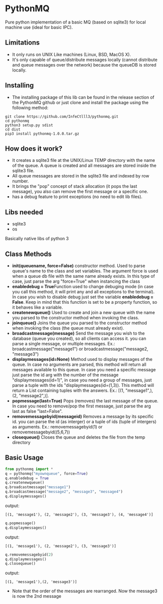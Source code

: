 # PythonMQ
Pure python implementation of a basic MQ (based on sqlite3) for local machine use (ideal for basic IPC).

## Limitations
- It only runs on UNIX Like machines (Linux, BSD, MacOS X).
- It's only capable of queue/distribute messages locally (cannot distribute and queue messages over the network) because the queueDB is stored locally.

## Installing
- The installing package of this lib can be found in the release section of the PythonMQ github or just clone and install the package using the following method:
```shell
git clone https://github.com/InfeCtlll3/pythonmq.git
cd pythonmq
python3 setup.py sdist
cd dist
pip3 install pythonmq-1.0.0.tar.gz
```

## How does it work?
- It creates a sqlite3 file at the UNIX/Linux TEMP directory with the name of the queue. A queue is created and all messages are stored inside the sqlite3 file.
- All queue messages are stored in the sqlite3 file and indexed by row number.
- It brings the "pop" concept of stack allocation (it pops the last message), you also can remove the first message or a specific one.
- has a debug feature to print exceptions (no need to edit lib files).

## Libs needed
- sqlite3
- os

Basically native libs of python 3

## Class Methods
- **__init__(queuename, force=False)** constructor method. Used to parse queue's name to the class and set variables. The argument force is used when a queue db file with the same name already exists. In this type of case, just parse the arg "force=True" when instancing the class
- **enabledebug = True**Function used to change debuging mode (in case you call this method, it will print any and all exceptions to the terminal). In case you wish to disable debug just set the variable **enabledebug = False**. Keep in mind that this function is set to be a property function, so it behaves like a variable.
- **createnewqueue()** Used to create and join a new queue with the name you parsed to the constructor method when invoking the class.
- **joinqueue()** Joins the queue you parsed to the constructor method when invoking the class (the queue must already exist).
- **broadcastmessage(message)** Send the message you wish to the database (queue you created), so all clients can access it. you can parse a single message, or multiple messages. Ex.: broadcastmessage("message1") or broadcastmessage("message2, "message3")
- **displaymessages(id=None)** Method used to display messages of the queue. In case no arguments are parsed, this method will return all messages available to this queue. In case you need a specific message just parse the id arg with the number of the message "displaymessages(id=1)", in case you need a group of messages, just parse a tuple with the ids "displaymessages(id=(1,3)). This method will return a List containing tuples with the answers. Ex.: [(1, "message1",), (2, "message2",)].
- **popmessage(last=True)** Pops (removes) the last message of the queue. In case you need to remove/pop the first message, just parse the arg last as false "last=False".
- **removemessagebyid(messageid)** Removes a message by its specific id. you can parse the id (as interger) or a tuple of ids (tuple of intergers) as arguments. Ex.: removemessagebyid(1) or removemessagebyid((5,6,7))
- **closequeue()** Closes the queue and deletes the file from the temp directory

## Basic Usage
```python
from pythonmq import *
q = pythonmq("myownqueue", force=True)
q.enabledebug = True
q.createnewqueue()
q.broadcastmessage("message1")
q.broadcastmessage("message2", "message3", "message4")
q.displaymessages()
```
output:
```shell
[(1, 'message1'), (2, 'message2'), (3, 'message3'), (4, 'message4')]
```
```python
q.popmessage()
q.displaymessages()
```
output:
```shell
[(1, 'message1'), (2, 'message2'), (3, 'message3')]
```
```python
q.removemessagebyid(2)
q.displaymessages()
q.closequeue()
```
output:
```shell
[(1, 'message1'),(2, 'message3')]
```
- Note that the order of the messages are rearranged. Now the message3 is now the 2nd message